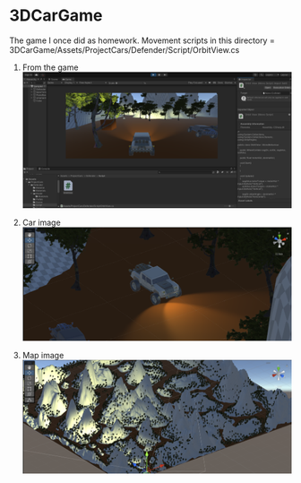# 3DCarGame
The game I once did as homework.
Movement scripts in this directory = 3DCarGame/Assets/ProjectCars/Defender/Script/OrbitView.cs

1. From the game
![](3DCarGame/pictures/3DCarGameSS.PNG)

2. Car image
![](3DCarGame/pictures/3DCarGameCar.PNG)

3. Map image
![](3DCarGame/pictures/3DCarGameMap.PNG)
